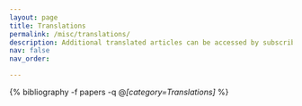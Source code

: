 ```yaml
---
layout: page
title: Translations
permalink: /misc/translations/
description: Additional translated articles can be accessed by subscribing to the official《今日弗大 The Cavalier Daily》WeChat page.
nav: false
nav_order:

---
```


<!-- _pages/translations.md -->
<div class="publications">

{% bibliography -f papers -q @*[category=Translations]* %}

</div>
